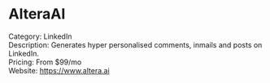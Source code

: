# AlteraAI

Category: LinkedIn  
Description: Generates hyper personalised comments, inmails and posts on LinkedIn.  
Pricing: From $99/mo  
Website: https://www.altera.ai
